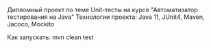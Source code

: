 Дипломный проект по теме Unit-тесты на курсе "Автоматизатор тестирования на Java"
Технологии проекта:
Java 11, JUnit4, Maven, Jacoco, Mockito

Как запускать:
mvn clean test